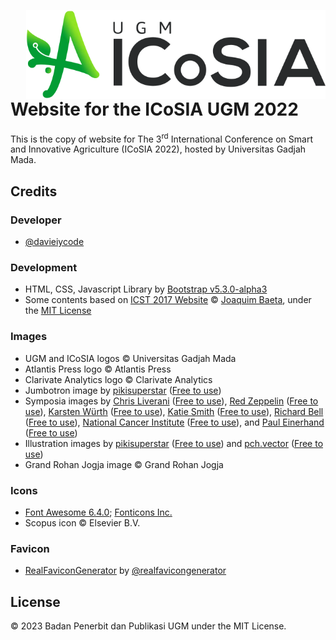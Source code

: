 <a href="http://icosia.ugm.ac.id"><img src="https://github.com/bppugm/icosia-2022/blob/master/images/logos/logo.svg" height="142px" align="right"></a>

# Website for the ICoSIA UGM 2022

This is the copy of website for The 3<sup>rd</sup> International Conference on Smart and Innovative Agriculture (ICoSIA 2022), hosted by Universitas Gadjah Mada.

## Credits

### Developer
+ [@davieiycode](https://github.com/davieiycode)

### Development

+ HTML, CSS, Javascript Library by [Bootstrap v5.3.0-alpha3](https://getbootstrap.com/docs/5.3)
+ Some contents based on [ICST 2017 Website](https://github.com/jaybaeta/icst-2017) © [Joaquim Baeta](https://github.com/jaybaeta/), under the [MIT License](https://github.com/jaybaeta/icst-2017/blob/master/LICENSE.md)

### Images
+ UGM and ICoSIA logos © Universitas Gadjah Mada
+ Atlantis Press logo © Atlantis Press
+ Clarivate Analytics logo © Clarivate Analytics
+ Jumbotron image by [pikisuperstar](https://www.freepik.com/free-vector/watercolor-nature-background_26945331.htm) ([Free to use](https://www.freepikcompany.com/privacy#priv-rights))
+ Symposia images by [Chris Liverani](https://unsplash.com/photos/dBI_My696Rk) ([Free to use](https://unsplash.com/license)), [Red Zeppelin](https://unsplash.com/photos/GNhlIrxu1h0) ([Free to use](https://unsplash.com/license)), [Karsten Würth](https://unsplash.com/photos/w_a40DuyPAc) ([Free to use](https://unsplash.com/license)), [Katie Smith](https://unsplash.com/photos/uQs1802D0CQ) ([Free to use](https://unsplash.com/license)), [Richard Bell](https://unsplash.com/photos/vpfEhvI5UE4) ([Free to use](https://unsplash.com/license)), [National Cancer Institute](https://unsplash.com/photos/2g9uIMeVKvk) ([Free to use](https://unsplash.com/license)), and [Paul Einerhand](https://unsplash.com/photos/iRqUgXM-gj0) ([Free to use](https://unsplash.com/license))
+ Illustration images by [pikisuperstar](https://www.freepik.com/free-vector/hand-drawn-flat-design-people-waving-illustration_21559261.htm) ([Free to use](https://www.freepikcompany.com/legal?_gl=1*1mzv534*fp_ga*NDY3NDMwMDk4LjE2ODA3MjU1NjI.*fp_ga_QWX66025LC*MTY4MDkyMzUzOS41LjEuMTY4MDkyMzU4My4xNi4wLjA.*_ga*NDY3NDMwMDk4LjE2ODA3MjU1NjI.*_ga_18B6QPTJPC*MTY4MDkyMzUzOS41LjAuMTY4MDkyMzU0Mi41Ny4wLjA.#nav-freepik-license)) and [pch.vector](https://www.freepik.com/free-vector/people-using-online-apps-set_6974932.htm) ([Free to use](https://www.freepikcompany.com/legal?_gl=1*1mzv534*fp_ga*NDY3NDMwMDk4LjE2ODA3MjU1NjI.*fp_ga_QWX66025LC*MTY4MDkyMzUzOS41LjEuMTY4MDkyMzU4My4xNi4wLjA.*_ga*NDY3NDMwMDk4LjE2ODA3MjU1NjI.*_ga_18B6QPTJPC*MTY4MDkyMzUzOS41LjAuMTY4MDkyMzU0Mi41Ny4wLjA.#nav-freepik-license))
+ Grand Rohan Jogja image © Grand Rohan Jogja

### Icons

+ [Font Awesome 6.4.0](https://fontawesome.com/docs/changelog/); [Fonticons Inc.](https://fontawesome.com/license)
+ Scopus icon © Elsevier B.V.

### Favicon

+ [RealFaviconGenerator](http://realfavicongenerator.net/) by [@realfavicongenerator](https://github.com/realfavicongenerator)

## License

© 2023 Badan Penerbit dan Publikasi UGM under the MIT License.